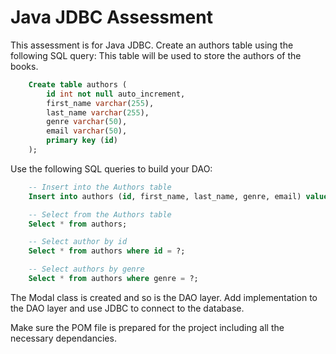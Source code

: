 # Java JDBC Assessment

This assessment is for Java JDBC. Create an authors table using the following SQL query: This table will be used to store the authors of the books.

```sql
    Create table authors (
        id int not null auto_increment,
        first_name varchar(255),
        last_name varchar(255),
        genre varchar(50),
        email varchar(50),
        primary key (id)
    );
```

Use the following SQL queries to build your DAO:

```sql
    -- Insert into the Authors table
    Insert into authors (id, first_name, last_name, genre, email) values (?, ?, ?, ?, ?);

    -- Select from the Authors table
    Select * from authors;

    -- Select author by id
    Select * from authors where id = ?;

    -- Select authors by genre
    Select * from authors where genre = ?;
```

The Modal class is created and so is the DAO layer. Add implementation to the DAO layer and use JDBC to connect to the database.

Make sure the POM file is prepared for the project including all the necessary dependancies.
